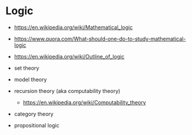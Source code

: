 # Logic
- https://en.wikipedia.org/wiki/Mathematical_logic
- https://www.quora.com/What-should-one-do-to-study-mathematical-logic
- https://en.wikipedia.org/wiki/Outline_of_logic

- set theory
- model theory
- recursion theory (aka computability theory)
    - https://en.wikipedia.org/wiki/Computability_theory
- category theory

- propositional logic

